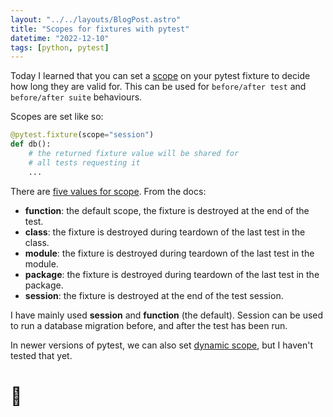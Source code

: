 ```yaml
---
layout: "../../layouts/BlogPost.astro"
title: "Scopes for fixtures with pytest"
datetime: "2022-12-10"
tags: [python, pytest]
---
```


Today I learned that you can set a [scope](https://docs.pytest.org/en/6.2.x/fixture.html#fixture-scopes) on your pytest fixture to decide how long they are valid for. This can be used for `before/after test` and `before/after suite` behaviours.

Scopes are set like so:
```python
@pytest.fixture(scope="session")
def db():
    # the returned fixture value will be shared for
    # all tests requesting it
    ...
```

There are [five values for scope](https://docs.pytest.org/en/6.2.x/fixture.html#fixture-scopes). From the docs:

* **function**: the default scope, the fixture is destroyed at the end of the test.
* **class**: the fixture is destroyed during teardown of the last test in the class.
* **module**: the fixture is destroyed during teardown of the last test in the module.
* **package**: the fixture is destroyed during teardown of the last test in the package.
* **session**: the fixture is destroyed at the end of the test session.
             
I have mainly used **session** and **function** (the default). Session can be used to run a database migration before, and after the test has been run.

In newer versions of pytest, we can also set [dynamic scope](https://docs.pytest.org/en/6.2.x/fixture.html#dynamic-scope), but I haven't tested that yet.

# 🧪
